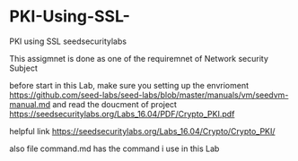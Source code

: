 # PKI-Using-SSL-
PKI using SSL seedsecuritylabs

This assigmnet is done as one of the requiremnet of Network security Subject

before start in this Lab, make sure you setting up the envrioment https://github.com/seed-labs/seed-labs/blob/master/manuals/vm/seedvm-manual.md
and read the doucment of project https://seedsecuritylabs.org/Labs_16.04/PDF/Crypto_PKI.pdf

helpful link https://seedsecuritylabs.org/Labs_16.04/Crypto/Crypto_PKI/

also file command.md has the command i use in this Lab
